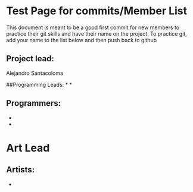 # Test Page for commits/Member List
This document is meant to be a good first commit for new members to practice their git skills and have their name on the project. To practice git, add your name to the list below and then push back to github

## Project lead: 
Alejandro Santacoloma

##Programming Leads:
*
*

## Programmers:
*
*

# Art Lead

## Artists:
*